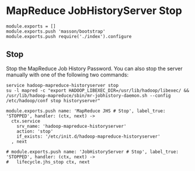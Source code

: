 
# MapReduce JobHistoryServer Stop

    module.exports = []
    module.exports.push 'masson/bootstrap'
    module.exports.push require('./index').configure

## Stop

Stop the MapReduce Job History Password. You can also stop the server manually
with one of the following two commands:

```
service hadoop-mapreduce-historyserver stop
su -l mapred -c "export HADOOP_LIBEXEC_DIR=/usr/lib/hadoop/libexec/ && /usr/lib/hadoop-mapreduce/sbin/mr-jobhistory-daemon.sh --config /etc/hadoop/conf stop historyserver"
```

    module.exports.push name: 'MapReduce JHS # Stop', label_true: 'STOPPED', handler: (ctx, next) ->
      ctx.service
        srv_name: 'hadoop-mapreduce-historyserver'
        action: 'stop'
        if_exists: '/etc/init.d/hadoop-mapreduce-historyserver'
      , next

    # module.exports.push name: 'JobHistoryServer # Stop', label_true: 'STOPPED', handler: (ctx, next) ->
    #   lifecycle.jhs_stop ctx, next
